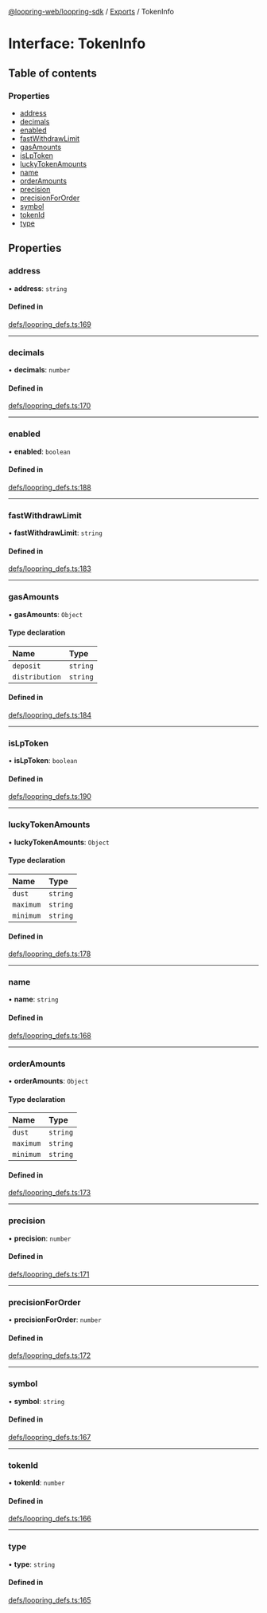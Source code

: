 [@loopring-web/loopring-sdk](../README.md) / [Exports](../modules.md) / TokenInfo

# Interface: TokenInfo

## Table of contents

### Properties

- [address](TokenInfo.md#address)
- [decimals](TokenInfo.md#decimals)
- [enabled](TokenInfo.md#enabled)
- [fastWithdrawLimit](TokenInfo.md#fastwithdrawlimit)
- [gasAmounts](TokenInfo.md#gasamounts)
- [isLpToken](TokenInfo.md#islptoken)
- [luckyTokenAmounts](TokenInfo.md#luckytokenamounts)
- [name](TokenInfo.md#name)
- [orderAmounts](TokenInfo.md#orderamounts)
- [precision](TokenInfo.md#precision)
- [precisionForOrder](TokenInfo.md#precisionfororder)
- [symbol](TokenInfo.md#symbol)
- [tokenId](TokenInfo.md#tokenid)
- [type](TokenInfo.md#type)

## Properties

### address

• **address**: `string`

#### Defined in

[defs/loopring_defs.ts:169](https://github.com/Loopring/loopring_sdk/blob/1d20f38/src/defs/loopring_defs.ts#L169)

___

### decimals

• **decimals**: `number`

#### Defined in

[defs/loopring_defs.ts:170](https://github.com/Loopring/loopring_sdk/blob/1d20f38/src/defs/loopring_defs.ts#L170)

___

### enabled

• **enabled**: `boolean`

#### Defined in

[defs/loopring_defs.ts:188](https://github.com/Loopring/loopring_sdk/blob/1d20f38/src/defs/loopring_defs.ts#L188)

___

### fastWithdrawLimit

• **fastWithdrawLimit**: `string`

#### Defined in

[defs/loopring_defs.ts:183](https://github.com/Loopring/loopring_sdk/blob/1d20f38/src/defs/loopring_defs.ts#L183)

___

### gasAmounts

• **gasAmounts**: `Object`

#### Type declaration

| Name | Type |
| :------ | :------ |
| `deposit` | `string` |
| `distribution` | `string` |

#### Defined in

[defs/loopring_defs.ts:184](https://github.com/Loopring/loopring_sdk/blob/1d20f38/src/defs/loopring_defs.ts#L184)

___

### isLpToken

• **isLpToken**: `boolean`

#### Defined in

[defs/loopring_defs.ts:190](https://github.com/Loopring/loopring_sdk/blob/1d20f38/src/defs/loopring_defs.ts#L190)

___

### luckyTokenAmounts

• **luckyTokenAmounts**: `Object`

#### Type declaration

| Name | Type |
| :------ | :------ |
| `dust` | `string` |
| `maximum` | `string` |
| `minimum` | `string` |

#### Defined in

[defs/loopring_defs.ts:178](https://github.com/Loopring/loopring_sdk/blob/1d20f38/src/defs/loopring_defs.ts#L178)

___

### name

• **name**: `string`

#### Defined in

[defs/loopring_defs.ts:168](https://github.com/Loopring/loopring_sdk/blob/1d20f38/src/defs/loopring_defs.ts#L168)

___

### orderAmounts

• **orderAmounts**: `Object`

#### Type declaration

| Name | Type |
| :------ | :------ |
| `dust` | `string` |
| `maximum` | `string` |
| `minimum` | `string` |

#### Defined in

[defs/loopring_defs.ts:173](https://github.com/Loopring/loopring_sdk/blob/1d20f38/src/defs/loopring_defs.ts#L173)

___

### precision

• **precision**: `number`

#### Defined in

[defs/loopring_defs.ts:171](https://github.com/Loopring/loopring_sdk/blob/1d20f38/src/defs/loopring_defs.ts#L171)

___

### precisionForOrder

• **precisionForOrder**: `number`

#### Defined in

[defs/loopring_defs.ts:172](https://github.com/Loopring/loopring_sdk/blob/1d20f38/src/defs/loopring_defs.ts#L172)

___

### symbol

• **symbol**: `string`

#### Defined in

[defs/loopring_defs.ts:167](https://github.com/Loopring/loopring_sdk/blob/1d20f38/src/defs/loopring_defs.ts#L167)

___

### tokenId

• **tokenId**: `number`

#### Defined in

[defs/loopring_defs.ts:166](https://github.com/Loopring/loopring_sdk/blob/1d20f38/src/defs/loopring_defs.ts#L166)

___

### type

• **type**: `string`

#### Defined in

[defs/loopring_defs.ts:165](https://github.com/Loopring/loopring_sdk/blob/1d20f38/src/defs/loopring_defs.ts#L165)
